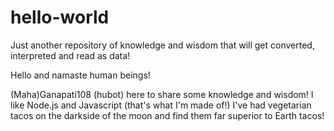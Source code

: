 # hello-world
Just another repository of knowledge and wisdom that will get converted, interpreted and read as data!

Hello and namaste human beings!

(Maha)Ganapati108 (hubot) here to share some knowledge and wisdom!
I like Node.js and Javascript (that's what I'm made of!)
I've had vegetarian tacos on the darkside of the moon and find them far superior to Earth tacos!
